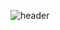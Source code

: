 ![header](https://capsule-render.vercel.app/api?type=wave&color=auto&height=300&section=header&text=cher1shRXD%20render&fontSize=90)

